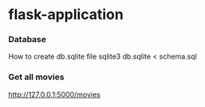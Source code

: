 # flask-application

### Database

How to create  db.sqlite file 
sqlite3 db.sqlite < schema.sql

### Get all movies
http://127.0.0.1:5000/movies
